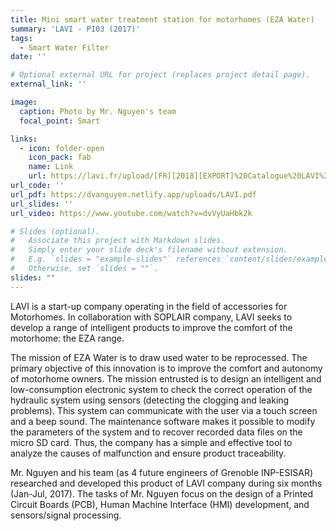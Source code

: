 ```yaml
---
title: Mini smart water treatment station for motorhomes (EZA Water)
summary: 'LAVI - PI03 (2017)'
tags:
  - Smart Water Filter
date: ''

# Optional external URL for project (replaces project detail page).
external_link: ''

image:
  caption: Photo by Mr. Nguyen's team
  focal_point: Smart

links:
  - icon: folder-open
    icon_pack: fab
    name: Link
    url: https://lavi.fr/upload/[FR][2018][EXPORT]%20Catalogue%20LAVI%20-%20OFFGRID%20FREEDOM.pdf#page=27
url_code: ''
url_pdf: https://dvanguyen.netlify.app/uploads/LAVI.pdf
url_slides: ''
url_video: https://www.youtube.com/watch?v=dvVyUaHbk2k

# Slides (optional).
#   Associate this project with Markdown slides.
#   Simply enter your slide deck's filename without extension.
#   E.g. `slides = "example-slides"` references `content/slides/example-slides.md`.
#   Otherwise, set `slides = ""`.
slides: ""
---
```


LAVI is a start-up company operating in the field of accessories for Motorhomes. In collaboration with SOPLAIR company, LAVI seeks to develop a range of intelligent products to improve the comfort of the motorhome: the EZA range.

The mission of EZA Water is to draw used water to be reprocessed. The primary objective of this innovation is to improve the comfort and autonomy of motorhome owners. The mission entrusted is to design an intelligent and low-consumption electronic system to check the correct operation of the hydraulic system using sensors (detecting the clogging and leaking problems). This system can communicate with the user via a touch screen and a beep sound. The maintenance software makes it possible to modify the parameters of the system and to recover recorded data files on the micro SD card. Thus, the company has a simple and effective tool to analyze the causes of malfunction and ensure product traceability.

Mr. Nguyen and his team (as 4 future engineers of Grenoble INP-ESISAR) researched and developed this product of LAVI company during six months (Jan-Jul, 2017). The tasks of Mr. Nguyen focus on the design of a Printed Circuit Boards (PCB), Human Machine Interface (HMI) development, and sensors/signal processing.
